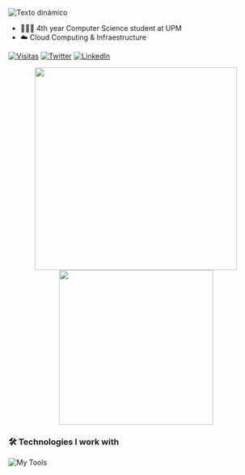 ![Texto dinámico](https://readme-typing-svg.herokuapp.com/?lines=Hi,+I'm+Angel+👋)

- 👨🏼‍🎓 4th year Computer Science student at UPM
- ☁️ Cloud Computing & Infraestructure

[![Visitas](https://komarev.com/ghpvc/?username=azuar4e)](https://github.com/azuar4e)
[![Twitter](https://img.shields.io/badge/Twitter-1DA1F2?style=for-the-badge&logo=twitter&logoColor=white)](https://twitter.com/angelazuara_17)
[![LinkedIn](https://img.shields.io/badge/LinkedIn-0077B5?style=for-the-badge&logo=linkedin&logoColor=white)](https://linkedin.com/in/angel-azuara)


<p align="center">
  <img src="https://github-readme-stats.vercel.app/api?username=azuar4e&show_icons=true&theme=radical" width="400" />
  <img src="https://github-readme-stats.vercel.app/api/top-langs/?username=azuar4e&layout=compact&theme=radical" width="305" />
</p>

### 🛠️ Technologies I work with
![My Tools](https://skillicons.dev/icons?i=git,vscode,neovim,docker,kubernetes,aws,linux,bash)
